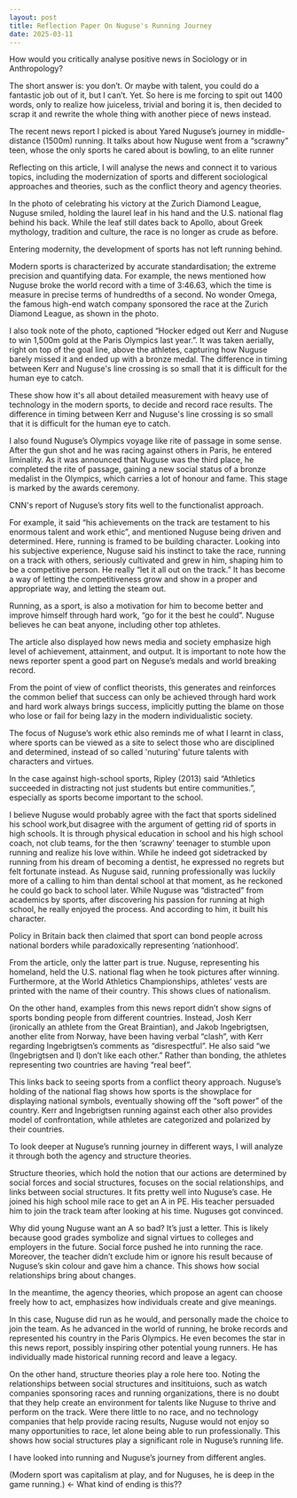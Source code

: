 ```yaml
---
layout: post
title: Reflection Paper On Nuguse's Running Journey
date: 2025-03-11
---
```

How would you critically analyse positive news in Sociology or in Anthropology?  

The short answer is: you don’t. Or maybe with talent, you could do a fantastic job out of it, but I can’t. Yet.
So here is me forcing to spit out 1400 words, only to realize how juiceless, trivial and boring it is, then decided to scrap it and rewrite the whole thing with another piece of news instead.  

The recent news report I picked is about Yared Nuguse’s journey in middle- distance (1500m) running. It talks about how Nuguse went from a “scrawny” teen, whose the only sports he cared about is bowling, to an elite runner
<br>
  
Reflecting on this article, I will analyse the news and connect it to various topics, including the modernization of sports and different sociological approaches and theories, such as the conflict theory and agency theories.

In the photo of celebrating his victory at the Zurich Diamond League, Nuguse smiled, holding the laurel leaf in his hand and the U.S. national flag behind his back. While the leaf still dates back to Apollo, about Greek mythology, tradition and culture, the race is no longer as crude as before.


Entering modernity, the development of sports has not left running behind.

Modern sports is characterized by accurate standardisation; the extreme precision and quantifying data.  For example, the news mentioned how Nuguse broke the world record with a time of 3:46.63, which the time is measure in precise terms of hundredths of a second. No wonder Omega, the famous high-end watch company sponsored the race at the Zurich Diamond League, as shown in the photo.


I also took note of the photo, captioned “Hocker edged out Kerr and Nuguse to win 1,500m gold at the Paris Olympics last year.”. It was taken aerially, right on top of the goal line, above the athletes, capturing how Nuguse barely missed it and ended up with a bronze medal. The difference in timing between Kerr and Nuguse's line crossing is so small that it is difficult for the human eye to catch.



These show how it's all about detailed measurement with heavy use of technology in the modern sports, to decide and record race results. The difference in timing between Kerr and Nuguse's line crossing is so small that it is difficult for the human eye to catch.


I also found Nuguse’s Olympics voyage like rite of passage in some sense. After the gun shot and he was racing against others in Paris, he entered liminality. As it was announced that Nuguse was the third place, he completed the rite of passage, gaining a new social status of a bronze medalist in the Olympics, which carries a lot of honour and fame. This stage is marked by the awards ceremony.


CNN's report of Nuguse’s story fits well to the functionalist approach. 


For example, it said “his achievements on the track are testament to his enormous talent and work ethic”, and mentioned Nuguse being driven and determined. Here, running is framed to be building character. Looking into his subjective experience, Nuguse said his instinct to take the race, running on a track with others, seriously cultivated and grew in him, shaping him to be a competitive person. He really “let it all out on the track.” It has become a way of letting the competitiveness grow and show in a proper and appropriate way, and letting the steam out.


Running, as a sport, is also a motivation for him to become better and improve himself through hard work, “go for it the best he could”. Nuguse believes he can beat anyone, including other top athletes.


The article also displayed how news media and society emphasize high level of achievement, attainment, and output. It is important to note how the news reporter spent a good part on Neguse’s medals and world breaking record.


From the point of view of conflict theorists, this generates and reinforces the common belief that success can only be achieved through hard work and hard work always brings success, implicitly putting the blame on those who lose or fail for being lazy in the modern individualistic society.



The focus of Nuguse’s work ethic also reminds me of what I learnt in class, where sports can be viewed as a site to select those who are disciplined and determined, instead of so called 'nuturing' future talents with characters and virtues.  


In the case against high-school sports, Ripley (2013) said “Athletics succeeded in distracting not just students but entire communities.”, especially as sports become important to the school.


I believe Nuguse would probably agree with the fact that sports sidelined his school work,but  disagree with the argument of getting rid of sports in high schools. It is through physical education in school and his high school coach, not club teams, for the then ‘scrawny’ teenager to stumble upon running and realize his love within. While he indeed got sidetracked by running from his dream of becoming a dentist, he expressed no regrets but felt fortunate instead. As Nuguse said, running professionally was luckily more of a calling to him than dental school at that moment, as he reckoned he could go back to school later. While Nuguse was “distracted” from academics by sports, after discovering his passion for running at high school, he really enjoyed the process. And according to him, it built his character.


Policy in Britain back then claimed that sport can bond people across national borders while paradoxically representing ‘nationhood’. 


From the article, only the latter part is true. Nuguse, representing his homeland, held the U.S. national flag when he took pictures after winning. Furthermore, at the World Athletics Championships, athletes’ vests are printed with the name of their country.  This shows clues of nationalism.


On the other hand, examples from this news report didn’t show signs of sports bonding people from different countries. Instead, Josh Kerr (ironically an athlete from the Great Braintian), and Jakob Ingebrigtsen, another elite from Norway, have been having verbal “clash”, with Kerr regarding Ingebrigtsen’s comments as “disrespectful”. He also said “we (Ingebrigtsen and I) don’t like each other.” Rather than bonding, the athletes representing two countries are having “real beef”.



This links back to seeing sports from a conflict theory approach. Nuguse’s holding of the national flag shows how sports is the showplace for displaying national symbols, eventually showing off the “soft power” of the country. Kerr and Ingebrigtsen running against each other also provides model of confrontation, while athletes are categorized and polarized by their countries.


To look deeper at Nuguse’s running journey in different ways, I will analyze it through both the agency and structure theories.


Structure theories, which hold the notion that our actions are determined by social forces and social structures, focuses on the social relationships, and links between social structures. It fits pretty well into Nuguse’s case. He joined his high school mile race to get an A in PE. His teacher persuaded him to join the track team after looking at his time. Nuguses got convinced.


Why did young Nuguse want an A so bad? It’s just a letter. This is likely because good grades symbolize and signal virtues to colleges and employers in the future. Social force pushed he into running the race. Moreover, the teacher didn’t exclude him or ignore his result because of Nuguse’s skin colour and gave him a chance. This shows how social relationships bring about changes.

 
In the meantime, the agency theories, which propose an agent can choose freely how to act, emphasizes how individuals create and give meanings.



In this case, Nuguse did run as he would, and personally made the choice to join the team. As he advanced in the world of running, he broke records and represented his country in the Paris Olympics. He even becomes the star in this news report, possibly inspiring other potential young runners. He has individually made historical running record and leave a legacy.


On the other hand, structure theories play a role here too. Noting the relationships between social structures and insitituions, such as watch companies sponsoring races and running organizations, there is no doubt that they help create an environment for talents like Nuguse to thrive and perform on the track. Were there little to no race, and no technology companies that help provide racing results, Nuguse would not enjoy so many opportunities to race, let alone being able to run professionally. This shows how social structures play a significant role in Nuguse’s running life.


I have looked into running and Nuguse’s journey from different angles. 


(Modern sport was capitalism at play, and for Nuguses, he is deep in the game running.) &larr; What kind of ending is this??

